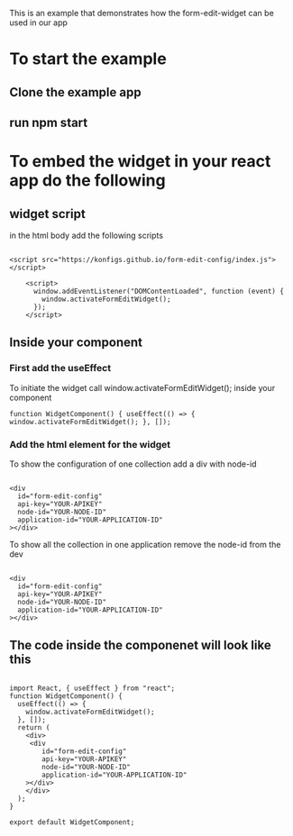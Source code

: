 This is an example that demonstrates how the form-edit-widget can be used in our app

# To start the example

## Clone the example app

## run npm start

# To embed the widget in your react app do the following

## widget script

in the html body add the following scripts

```

<script src="https://konfigs.github.io/form-edit-config/index.js"></script>

    <script>
      window.addEventListener("DOMContentLoaded", function (event) {
        window.activateFormEditWidget();
      });
    </script>

```

## Inside your component

### First add the useEffect

To initiate the widget call window.activateFormEditWidget(); inside your component

```
function WidgetComponent() { useEffect(() => { window.activateFormEditWidget(); }, []);

```

### Add the html element for the widget

To show the configuration of one collection add a div with node-id

```

<div
  id="form-edit-config"
  api-key="YOUR-APIKEY"
  node-id="YOUR-NODE-ID"
  application-id="YOUR-APPLICATION-ID"
></div>

```

To show all the collection in one application remove the node-id from the dev

```

<div
  id="form-edit-config"
  api-key="YOUR-APIKEY"
  node-id="YOUR-NODE-ID"
  application-id="YOUR-APPLICATION-ID"
></div>

```

## The code inside the componenet will look like this

```

import React, { useEffect } from "react";
function WidgetComponent() {
  useEffect(() => {
    window.activateFormEditWidget();
  }, []);
  return (
    <div>
     <div
        id="form-edit-config"
        api-key="YOUR-APIKEY"
        node-id="YOUR-NODE-ID"
        application-id="YOUR-APPLICATION-ID"
    ></div>
    </div>
  );
}

export default WidgetComponent;

```
